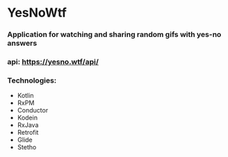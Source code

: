 # YesNoWtf
### Application for watching and sharing random gifs with yes-no answers
### api: https://yesno.wtf/api/

### Technologies:
* Kotlin
* RxPM
* Conductor
* Kodein
* RxJava
* Retrofit
* Glide
* Stetho
